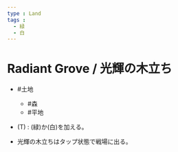 ```yaml
---
type : Land
tags : 
  - 緑
  - 白
---
```

# Radiant Grove / 光輝の木立ち

* #土地
  * #森
  * #平地

* (T) : (緑)か(白)を加える。
* 光輝の木立ちはタップ状態で戦場に出る。
